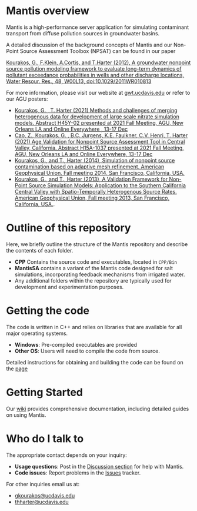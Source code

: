 # Mantis overview
Mantis is a high-performance server application for simulating contaminant transport from diffuse pollution sources in groundwater basins. 

A detailed discussion of the background concepts of Mantis and our Non-Point Source Assessment Toolbox (NPSAT) can be found in our paper

[Kourakos, G., F.Klein, A.Cortis, and T.Harter (2012), A groundwater nonpoint source pollution modeling framework to evaluate long-term dynamics of pollutant exceedance probabilities in wells and other discharge locations, Water Resour. Res., 48, W00L13, doi:10.1029/2011WR010813](https://agupubs.onlinelibrary.wiley.com/doi/full/10.1029/2011WR010813)

For more information, please visit our website at [gwt.ucdavis.edu](https://gwt.ucdavis.edu/) or refer to our AGU posters:

* [Kourakos, G. , T. Harter (2021) Methods and challenges of merging heterogenous data for development of large scale nitrate simulation models. Abstract H45Y-02 presented at 2021 Fall Meeting, AGU, New Orleans LA and Online Everywhere , 13-17 Dec](https://agu2021fallmeeting-agu.ipostersessions.com/Default.aspx?s=36-8E-78-92-1B-37-6E-E0-D5-8B-B6-B8-34-FE-5F-D8)
* [Cao, Z., Kourakos. G. , B.C. Jurgens, K.E. Faulkner, C.V. Henri, T. Harter (2021) Age Validation for Nonpoint Source Assessment Tool in Central Valley, California. Abstract H15A-1037 presented at 2021 Fall Meeting, AGU, New Orleans LA and Online Everywhere, 13-17 Dec](https://agu2021fallmeeting-agu.ipostersessions.com/default.aspx?s=5B-7C-25-F8-27-08-5A-CE-31-70-2D-48-5F-21-7B-24)
* [Kourakos, G., and T., Harter (2014), Simulation of nonpoint source contamination based on adaptive mesh refinement. American Geophysical Union, Fall meeting 2014, San Francisco, California, USA.](http://subsurface.gr/wp-content/uploads/2016/08/AGU_poster_2014_red.pdf)
* [Kourakos, G., and T., Harter (2013), A Validation Framework for Non-Point Source Simulation Models: Application to the Southern California Central Valley with Spatio-Temporally Heterogenous Source Rates. American Geophysical Union, Fall meeting 2013, San Francisco, California, USA.](http://subsurface.gr/wp-content/uploads/2016/08/Giorgos-AGU_2013_NPS_poster_red.pdf).

# Outline of this repository
Here, we briefly outline the structure of the Mantis repository and describe the contents of each folder.

* **CPP** Contains the source code and executables, located in `CPP/Bin`
* **MantisSA**  contains a variant of the Mantis code designed for salt simulations, incorporating feedback mechanisms from irrigated water.
* Any additional folders within the repository are typically used for development and experimentation purposes.

# Getting the code
The code is written in C++ and relies on libraries that are available for all major operating systems.

* **Windows**: Pre-compiled executables are provided  
* **Other OS**: Users will need to compile the code from source.

Detailed instructions for obtaining and building the code can be found on the [page](https://github.com/giorgk/Mantis/wiki/Building-Mantis) 

# Getting Started
Our [wiki](https://github.com/giorgk/Mantis/wiki) provides comprehensive documentation, including detailed guides on using Mantis.

# Who do I talk to
The appropriate contact depends on your inquiry:

* **Usage questions**: Post in the [Discussion section](https://github.com/giorgk/Mantis/discussions) for help with Mantis.
* **Code issues**: Report problems in the [Issues](https://github.com/giorgk/Mantis/issues) tracker.

For other inquiries email us at:
* gkourakos@ucdavis.edu
* thharter@ucdavis.edu
